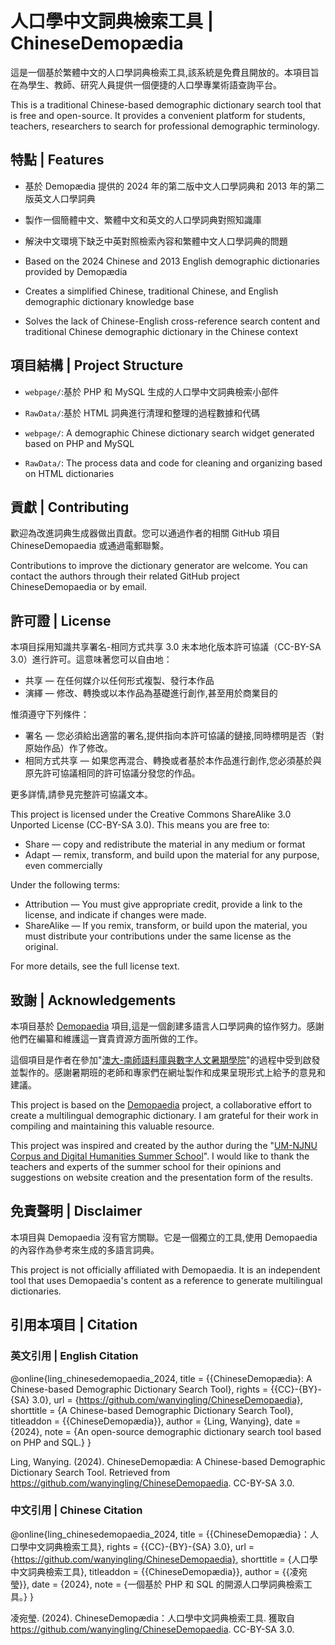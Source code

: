 # 人口學中文詞典檢索工具 | ChineseDemopædia

這是一個基於繁體中文的人口學詞典檢索工具,該系統是免費且開放的。本項目旨在為學生、教師、研究人員提供一個便捷的人口學專業術語查詢平台。

This is a traditional Chinese-based demographic dictionary search tool that is free and open-source. It provides a convenient platform for students, teachers, researchers to search for professional demographic terminology.

## 特點 | Features

- 基於 Demopædia 提供的 2024 年的第二版中文人口學詞典和 2013 年的第二版英文人口學詞典
- 製作一個簡體中文、繁體中文和英文的人口學詞典對照知識庫
- 解決中文環境下缺乏中英對照檢索內容和繁體中文人口學詞典的問題

- Based on the 2024 Chinese and 2013 English demographic dictionaries provided by Demopædia
- Creates a simplified Chinese, traditional Chinese, and English demographic dictionary knowledge base
- Solves the lack of Chinese-English cross-reference search content and traditional Chinese demographic dictionary in the Chinese context

## 項目結構 | Project Structure

- `webpage/`:基於 PHP 和 MySQL 生成的人口學中文詞典檢索小部件
- `RawData/`:基於 HTML 詞典進行清理和整理的過程數據和代碼

- `webpage/`: A demographic Chinese dictionary search widget generated based on PHP and MySQL
- `RawData/`: The process data and code for cleaning and organizing based on HTML dictionaries

## 貢獻 | Contributing

歡迎為改進詞典生成器做出貢獻。您可以通過作者的相關 GitHub 項目 ChineseDemopaedia 或通過電郵聯繫。

Contributions to improve the dictionary generator are welcome. You can contact the authors through their related GitHub project ChineseDemopaedia or by email.

## 許可證 | License

本項目採用知識共享署名-相同方式共享 3.0 未本地化版本許可協議（CC-BY-SA 3.0）進行許可。這意味著您可以自由地：

- 共享 — 在任何媒介以任何形式複製、發行本作品
- 演繹 — 修改、轉換或以本作品為基礎進行創作,甚至用於商業目的

惟須遵守下列條件：

- 署名 — 您必須給出適當的署名,提供指向本許可協議的鏈接,同時標明是否（對原始作品）作了修改。
- 相同方式共享 — 如果您再混合、轉換或者基於本作品進行創作,您必須基於與原先許可協議相同的許可協議分發您的作品。

更多詳情,請參見完整許可協議文本。

This project is licensed under the Creative Commons ShareAlike 3.0 Unported License (CC-BY-SA 3.0). This means you are free to:

- Share — copy and redistribute the material in any medium or format
- Adapt — remix, transform, and build upon the material for any purpose, even commercially

Under the following terms:

- Attribution — You must give appropriate credit, provide a link to the license, and indicate if changes were made.
- ShareAlike — If you remix, transform, or build upon the material, you must distribute your contributions under the same license as the original.

For more details, see the full license text.

## 致謝 | Acknowledgements

本項目基於 [Demopaedia](http://www.demopaedia.org/) 項目,這是一個創建多語言人口學詞典的協作努力。感謝他們在編纂和維護這一寶貴資源方面所做的工作。

這個項目是作者在參加"[澳大-南師語料庫與數字人文暑期學院](https://fah.um.edu.mo/event/corpus-and-digital-humanities-summer-college-2024/)"的過程中受到啟發並製作的。感謝暑期班的老師和專家們在網址製作和成果呈現形式上給予的意見和建議。

This project is based on the [Demopaedia](http://www.demopaedia.org/) project, a collaborative effort to create a multilingual demographic dictionary. I am grateful for their work in compiling and maintaining this valuable resource.

This project was inspired and created by the author during the "[UM-NJNU Corpus and Digital Humanities Summer School](https://fah.um.edu.mo/event/corpus-and-digital-humanities-summer-college-2024/)". I would like to thank the teachers and experts of the summer school for their opinions and suggestions on website creation and the presentation form of the results.

## 免責聲明 | Disclaimer

本項目與 Demopaedia 沒有官方關聯。它是一個獨立的工具,使用 Demopaedia 的內容作為參考來生成的多語言詞典。

This project is not officially affiliated with Demopaedia. It is an independent tool that uses Demopaedia's content as a reference to generate multilingual dictionaries.

## 引用本項目 | Citation

### 英文引用 | English Citation

@online{ling_chinesedemopaedia_2024,
  title = {{ChineseDemopædia}: A Chinese-based Demographic Dictionary Search Tool},
  rights = {{CC}-{BY}-{SA} 3.0},
  url = {https://github.com/wanyingling/ChineseDemopaedia},
  shorttitle = {A Chinese-based Demographic Dictionary Search Tool},
  titleaddon = {{ChineseDemopædia}},
  author = {Ling, Wanying},
  date = {2024},
  note = {An open-source demographic dictionary search tool based on PHP and SQL.}
}

Ling, Wanying. (2024). ChineseDemopædia: A Chinese-based Demographic Dictionary Search Tool. Retrieved from https://github.com/wanyingling/ChineseDemopaedia. CC-BY-SA 3.0.

### 中文引用 | Chinese Citation

@online{ling_chinesedemopaedia_2024,
  title = {{ChineseDemopædia}：人口學中文詞典檢索工具},
  rights = {{CC}-{BY}-{SA} 3.0},
  url = {https://github.com/wanyingling/ChineseDemopaedia},
  shorttitle = {人口學中文詞典檢索工具},
  titleaddon = {{ChineseDemopædia}},
  author = {{凌宛瑩}},
  date = {2024},
  note = {一個基於 PHP 和 SQL 的開源人口學詞典檢索工具。}
}

凌宛瑩. (2024). ChineseDemopædia：人口學中文詞典檢索工具. 獲取自 https://github.com/wanyingling/ChineseDemopaedia. CC-BY-SA 3.0.




